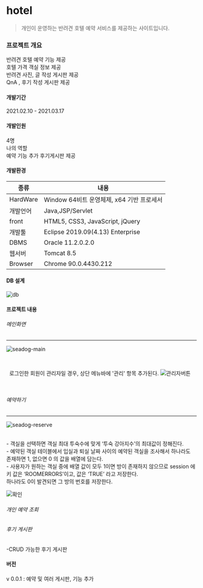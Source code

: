 # hotel

> 개인이 운영하는 반려견 호텔 예약 서비스를 제공하는 사이트입니다. 

### 프로젝트 개요

반려견 호텔 예약 기능 제공 <br>
호텔 가격 객실 정보 제공<br>
반려견 사진, 글 작성 게시판 제공 <br>
QnA , 후기 작성 게시판 제공 <br>

#### 개발기간
2021.02.10 - 2021.03.17
#### 개발인원 
4명<br>
나의 역할 <br>
예약 기능 추가 
후기게시판 제공 
#### 개발환경
| 종류 | 내용
|----| ----- | 
| HardWare | Window 64비트 운영체제, x64 기반 프로세서
| 개발언어 | Java,JSP/Servlet|
| front | HTML5, CSS3, JavaScript, jQuery
| 개발툴 | Eclipse 2019.09(4.13) Enterprise|
| DBMS | Oracle 11.2.0.2.0|
| 웹서버 | Tomcat 8.5 |
| Browser| Chrome 90.0.4430.212

#### DB 설계
![db](https://user-images.githubusercontent.com/85010698/120094542-e601e280-c15b-11eb-872d-d72a8966c51b.png)


#### 프로젝트 내용
###### 메인화면 <br>
<hr/>

![seadog-main](https://user-images.githubusercontent.com/85010698/120109573-f68a7b00-c1a4-11eb-8baf-4a6d8676ee52.gif)

<br/>

&nbsp; 로그인한 회원이 관리자일 경우, 상단 메뉴바에 '관리' 항목 추가된다. 
![관리자버튼](https://user-images.githubusercontent.com/85010698/120111729-0a86aa80-c1ae-11eb-9a16-d3a8ee88cf67.png)

<br>

###### 예약하기 <br>
<hr/>

![seadog-reserve](https://user-images.githubusercontent.com/85010698/120110202-82050b80-c1a7-11eb-8875-d83202774abe.gif)

<br/>
- 객실을 선택하면 객실 최대 투숙수에 맞게 ‘투숙 강아지수’의 최대값이 정해진다. <br>
- 예약된 객실 테이블에서 입실과 퇴실 날짜 사이의 예약된 객실을 조사해서 하나라도 존재하면 1, 없으면 0 의 값을 배열에 담는다. <br>
- 사용자가 원하는 객실 중에 배열 값이 모두 1이면 방이 존재하지 않으므로 session 에 키 값은 ‘ROOMERRORS’이고, 값은 ‘TRUE’ 라고 저장한다.      <br>                                         하나라도 0이 발견되면 그 방의 번호를 저장한다.<br>

![확인](https://user-images.githubusercontent.com/85010698/120111970-dfe92180-c1ae-11eb-818b-80723cc5a94b.png)

###### 개인 예약 조회

###### 후기 게시판 
-CRUD 가능한 후기 게시판
#### 버전
v 0.0.1 : 예약 및 여러 게시판,  기능 추가

